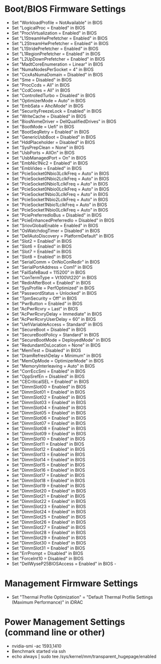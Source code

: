 # Boot/BIOS Firmware Settings

  - Set "WorkloadProfile = NotAvailable" in BIOS
  - Set "LogicalProc = Enabled" in BIOS
  - Set "ProcVirtualization = Enabled" in BIOS
  - Set "L1StreamHwPrefetcher = Enabled" in BIOS
  - Set "L2StreamHwPrefetcher = Enabled" in BIOS
  - Set "L1StridePrefetcher = Enabled" in BIOS
  - Set "L1RegionPrefetcher = Enabled" in BIOS
  - Set "L2UpDownPrefetcher = Enabled" in BIOS
  - Set "MadtCoreEnumeration = Linear" in BIOS
  - Set "NumaNodesPerSocket = 4" in BIOS
  - Set "CcxAsNumaDomain = Disabled" in BIOS
  - Set "Sme = Disabled" in BIOS
  - Set "ProcCcds = All" in BIOS
  - Set "CcdCores = All" in BIOS
  - Set "ControlledTurbo = Disabled" in BIOS
  - Set "OptimizerMode = Auto" in BIOS
  - Set "EmbSata = AhciMode" in BIOS
  - Set "SecurityFreezeLock = Enabled" in BIOS
  - Set "WriteCache = Disabled" in BIOS
  - Set "BiosNvmeDriver = DellQualifiedDrives" in BIOS
  - Set "BootMode = Uefi" in BIOS
  - Set "BootSeqRetry = Enabled" in BIOS
  - Set "GenericUsbBoot = Disabled" in BIOS
  - Set "HddPlaceholder = Disabled" in BIOS
  - Set "SysPrepClean = None" in BIOS
  - Set "UsbPorts = AllOn" in BIOS
  - Set "UsbManagedPort = On" in BIOS
  - Set "EmbNic1Nic2 = Enabled" in BIOS
  - Set "EmbVideo = Enabled" in BIOS
  - Set "PcieSocket0Nbio3LclkFreq = Auto" in BIOS
  - Set "PcieSocket0Nbio2LclkFreq = Auto" in BIOS
  - Set "PcieSocket0Nbio1LclkFreq = Auto" in BIOS
  - Set "PcieSocket0Nbio0LclkFreq = Auto" in BIOS
  - Set "PcieSocket1Nbio3LclkFreq = Auto" in BIOS
  - Set "PcieSocket1Nbio2LclkFreq = Auto" in BIOS
  - Set "PcieSocket1Nbio1LclkFreq = Auto" in BIOS
  - Set "PcieSocket1Nbio0LclkFreq = Auto" in BIOS
  - Set "PciePreferredIoBus = Disabled" in BIOS
  - Set "PcieEnhancedPreferredIo = Disabled" in BIOS
  - Set "SriovGlobalEnable = Enabled" in BIOS
  - Set "OsWatchdogTimer = Disabled" in BIOS
  - Set "DellAutoDiscovery = PlatformDefault" in BIOS
  - Set "Slot2 = Enabled" in BIOS
  - Set "Slot6 = Enabled" in BIOS
  - Set "Slot7 = Enabled" in BIOS
  - Set "Slot8 = Enabled" in BIOS
  - Set "SerialComm = OnNoConRedir" in BIOS
  - Set "SerialPortAddress = Com1" in BIOS
  - Set "FailSafeBaud = 115200" in BIOS
  - Set "ConTermType = Vt100Vt220" in BIOS
  - Set "RedirAfterBoot = Enabled" in BIOS
  - Set "SysProfile = PerfOptimized" in BIOS
  - Set "PasswordStatus = Unlocked" in BIOS
  - Set "TpmSecurity = Off" in BIOS
  - Set "PwrButton = Enabled" in BIOS
  - Set "AcPwrRcvry = Last" in BIOS
  - Set "AcPwrRcvryDelay = Immediate" in BIOS
  - Set "AcPwrRcvryUserDelay = 60" in BIOS
  - Set "UefiVariableAccess = Standard" in BIOS
  - Set "SecureBoot = Disabled" in BIOS
  - Set "SecureBootPolicy = Standard" in BIOS
  - Set "SecureBootMode = DeployedMode" in BIOS
  - Set "RedundantOsLocation = None" in BIOS
  - Set "MemTest = Disabled" in BIOS
  - Set "DramRefreshDelay = Minimum" in BIOS
  - Set "MemOpMode = OptimizerMode" in BIOS
  - Set "MemoryInterleaving = Auto" in BIOS
  - Set "CorrEccSmi = Enabled" in BIOS
  - Set "OppSrefEn = Disabled" in BIOS
  - Set "CECriticalSEL = Enabled" in BIOS
  - Set "DimmSlot00 = Enabled" in BIOS
  - Set "DimmSlot01 = Enabled" in BIOS
  - Set "DimmSlot02 = Enabled" in BIOS
  - Set "DimmSlot03 = Enabled" in BIOS
  - Set "DimmSlot04 = Enabled" in BIOS
  - Set "DimmSlot05 = Enabled" in BIOS
  - Set "DimmSlot06 = Enabled" in BIOS
  - Set "DimmSlot07 = Enabled" in BIOS
  - Set "DimmSlot08 = Enabled" in BIOS
  - Set "DimmSlot09 = Enabled" in BIOS
  - Set "DimmSlot10 = Enabled" in BIOS
  - Set "DimmSlot11 = Enabled" in BIOS
  - Set "DimmSlot12 = Enabled" in BIOS
  - Set "DimmSlot13 = Enabled" in BIOS
  - Set "DimmSlot14 = Enabled" in BIOS
  - Set "DimmSlot15 = Enabled" in BIOS
  - Set "DimmSlot16 = Enabled" in BIOS
  - Set "DimmSlot17 = Enabled" in BIOS
  - Set "DimmSlot18 = Enabled" in BIOS
  - Set "DimmSlot19 = Enabled" in BIOS
  - Set "DimmSlot20 = Enabled" in BIOS
  - Set "DimmSlot21 = Enabled" in BIOS
  - Set "DimmSlot22 = Enabled" in BIOS
  - Set "DimmSlot23 = Enabled" in BIOS
  - Set "DimmSlot24 = Enabled" in BIOS
  - Set "DimmSlot25 = Enabled" in BIOS
  - Set "DimmSlot26 = Enabled" in BIOS
  - Set "DimmSlot27 = Enabled" in BIOS
  - Set "DimmSlot28 = Enabled" in BIOS
  - Set "DimmSlot29 = Enabled" in BIOS
  - Set "DimmSlot30 = Enabled" in BIOS
  - Set "DimmSlot31 = Enabled" in BIOS
  - Set "ErrPrompt = Disabled" in BIOS
  - Set "ForceInt10 = Disabled" in BIOS
  - Set "DellWyseP25BIOSAccess = Enabled" in BIOS  - 

# Management Firmware Settings
  
  - Set "Thermal Profile Optimization" = "Default Thermal Profile Settings (Maximum Performance)" in iDRAC

# Power Management  Settings  (command line or other)
  
  - nvidia-smi -ac 1593,1410 
  - Benchmark started via ssh
  - echo always | sudo tee /sys/kernel/mm/transparent_hugepage/enabled

